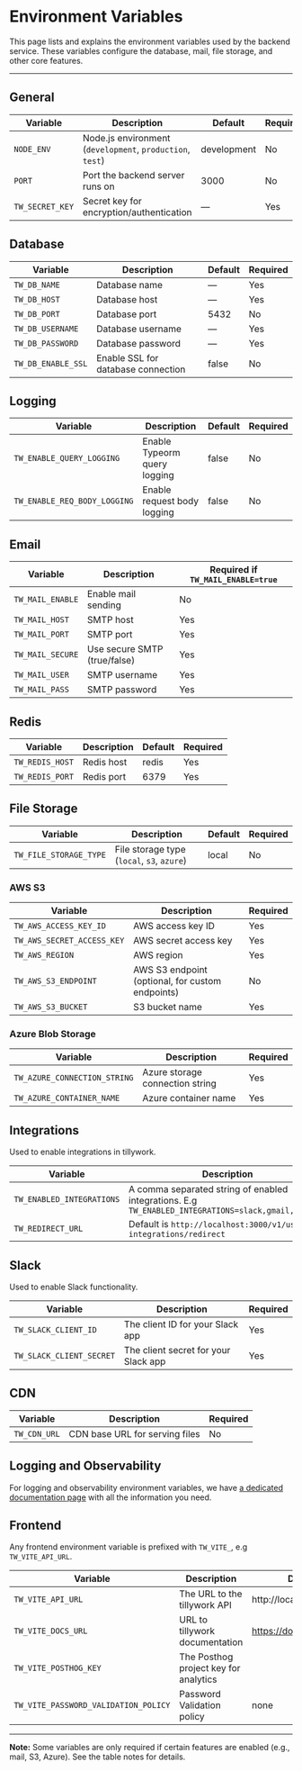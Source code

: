 # Environment Variables

This page lists and explains the environment variables used by the backend service. These variables configure the database, mail, file storage, and other core features.

---

## General

| Variable        | Description                                               | Default     | Required |
| --------------- | --------------------------------------------------------- | ----------- | -------- |
| `NODE_ENV`      | Node.js environment (`development`, `production`, `test`) | development | No       |
| `PORT`          | Port the backend server runs on                           | 3000        | No       |
| `TW_SECRET_KEY` | Secret key for encryption/authentication                  | —           | Yes      |

## Database

| Variable           | Description                        | Default | Required |
| ------------------ | ---------------------------------- | ------- | -------- |
| `TW_DB_NAME`       | Database name                      | —       | Yes      |
| `TW_DB_HOST`       | Database host                      | —       | Yes      |
| `TW_DB_PORT`       | Database port                      | 5432    | No       |
| `TW_DB_USERNAME`   | Database username                  | —       | Yes      |
| `TW_DB_PASSWORD`   | Database password                  | —       | Yes      |
| `TW_DB_ENABLE_SSL` | Enable SSL for database connection | false   | No       |

## Logging

| Variable                     | Description                  | Default | Required |
| ---------------------------- | ---------------------------- | ------- | -------- |
| `TW_ENABLE_QUERY_LOGGING`    | Enable Typeorm query logging | false   | No       |
| `TW_ENABLE_REQ_BODY_LOGGING` | Enable request body logging  | false   | No       |

## Email

| Variable         | Description                  | Required if `TW_MAIL_ENABLE=true` |
| ---------------- | ---------------------------- | --------------------------------- |
| `TW_MAIL_ENABLE` | Enable mail sending          | No                                |
| `TW_MAIL_HOST`   | SMTP host                    | Yes                               |
| `TW_MAIL_PORT`   | SMTP port                    | Yes                               |
| `TW_MAIL_SECURE` | Use secure SMTP (true/false) | Yes                               |
| `TW_MAIL_USER`   | SMTP username                | Yes                               |
| `TW_MAIL_PASS`   | SMTP password                | Yes                               |

## Redis

| Variable        | Description | Default | Required |
| --------------- | ----------- | ------- | -------- |
| `TW_REDIS_HOST` | Redis host  | redis   | Yes      |
| `TW_REDIS_PORT` | Redis port  | 6379    | Yes      |

## File Storage

| Variable               | Description                                | Default | Required |
| ---------------------- | ------------------------------------------ | ------- | -------- |
| `TW_FILE_STORAGE_TYPE` | File storage type (`local`, `s3`, `azure`) | local   | No       |

### AWS S3

| Variable                   | Description                                      | Required |
| -------------------------- | ------------------------------------------------ | -------- |
| `TW_AWS_ACCESS_KEY_ID`     | AWS access key ID                                | Yes      |
| `TW_AWS_SECRET_ACCESS_KEY` | AWS secret access key                            | Yes      |
| `TW_AWS_REGION`            | AWS region                                       | Yes      |
| `TW_AWS_S3_ENDPOINT`       | AWS S3 endpoint (optional, for custom endpoints) | No       |
| `TW_AWS_S3_BUCKET`         | S3 bucket name                                   | Yes      |

### Azure Blob Storage

| Variable                     | Description                     | Required |
| ---------------------------- | ------------------------------- | -------- |
| `TW_AZURE_CONNECTION_STRING` | Azure storage connection string | Yes      |
| `TW_AZURE_CONTAINER_NAME`    | Azure container name            | Yes      |

## Integrations

Used to enable integrations in tillywork.

| Variable                  | Description                                                                                         | Required |
| ------------------------- | --------------------------------------------------------------------------------------------------- | -------- |
| `TW_ENABLED_INTEGRATIONS` | A comma separated string of enabled integrations. E.g `TW_ENABLED_INTEGRATIONS=slack,gmail,hubspot` | Yes      |
| `TW_REDIRECT_URL`         | Default is `http://localhost:3000/v1/user-integrations/redirect`                                    | Yes      |

## Slack

Used to enable Slack functionality.

| Variable                 | Description                          | Required |
| ------------------------ | ------------------------------------ | -------- |
| `TW_SLACK_CLIENT_ID`     | The client ID for your Slack app     | Yes      |
| `TW_SLACK_CLIENT_SECRET` | The client secret for your Slack app | Yes      |

## CDN

| Variable     | Description                    | Required |
| ------------ | ------------------------------ | -------- |
| `TW_CDN_URL` | CDN base URL for serving files | No       |

## Logging and Observability

For logging and observability environment variables, we have [a dedicated documentation page](/observability/logging) with all the information you need.

## Frontend

Any frontend environment variable is prefixed with `TW_VITE_`, e.g `TW_VITE_API_URL`.

| Variable                             | Description                           | Default                  | Required |
| ------------------------------------ | ------------------------------------- | ------------------------ | -------- |
| `TW_VITE_API_URL`                    | The URL to the tillywork API          | http://localhost:3000/v1 | No       |
| `TW_VITE_DOCS_URL`                   | URL to tillywork documentation        | https://docs.tilly.work  | No       |
| `TW_VITE_POSTHOG_KEY`                | The Posthog project key for analytics |                          | No       |
| `TW_VITE_PASSWORD_VALIDATION_POLICY` | Password Validation policy            | none                     | No       |

---

**Note:** Some variables are only required if certain features are enabled (e.g., mail, S3, Azure). See the table notes for details.
